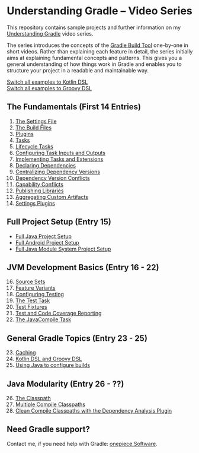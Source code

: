 # Understanding Gradle – Video Series

This repository contains sample projects and further information on my [Understanding Gradle](https://www.youtube.com/playlist?list=PLWQK2ZdV4Yl2k2OmC_gsjDpdIBTN0qqkE) video series.

The series introduces the concepts of the [Gradle Build Tool](https://github.com/gradle/gradle) one-by-one in short videos.
Rather than explaining each feature in detail, the series initially aims at explaining fundamental concepts and patterns.
This gives you a general understanding of how things work in Gradle and enables you to structure your project in a readable and maintainable way.

[Switch all examples to Kotlin DSL](https://github.com/jjohannes/understanding-gradle/tree/main)  
[Switch all examples to Groovy DSL](https://github.com/jjohannes/understanding-gradle/tree/groovy-dsl)

## The Fundamentals (First 14 Entries)

1. [The Settings File](01_The_Settings_File)
2. [The Build Files](02_The_Build_Files)
3. [Plugins](03_Plugins)
4. [Tasks](04_Tasks)
5. [Lifecycle Tasks](05_Lifecycle_Tasks)
6. [Configuring Task Inputs and Outputs](06_Configuring_Task_Inputs_And_Outputs)
7. [Implementing Tasks and Extensions](07_Implementing_Tasks_and_Extensions)
8. [Declaring Dependencies](08_Declaring_Dependencis)
9. [Centralizing Dependency Versions](09_Centralizing_Dependency_Versions)
10. [Dependency Version Conflicts](10_Dependency_Version_Conflicts)
11. [Capability Conflicts](11_Capability_Conflicts)
12. [Publishing Libraries](12_Publishing_Libraries)
13. [Aggregating Custom Artifacts](13_Aggregating_Custom_Artifacts)
14. [Settings Plugins](14_Settings_Plugins)


## Full Project Setup (Entry 15)

- [Full Java Project Setup](https://github.com/jjohannes/gradle-project-setup-howto/tree/main)
- [Full Android Project Setup](https://github.com/jjohannes/gradle-project-setup-howto/tree/android)
- [Full Java Module System Project Setup](https://github.com/jjohannes/gradle-project-setup-howto/tree/java_module_system)

## JVM Development Basics (Entry 16 - 22)

16. [Source Sets](16_Source_Sets)
17. [Feature Variants](17_Feature_Variants)
18. [Configuring Testing](18_Configuring_Testing)
19. [The Test Task](19_The_Test_Task)
20. [Test Fixtures](20_Test_Fixtures)
21. [Test and Code Coverage Reporting](21_Test_and_Code_Coverage_Reporting)
22. [The JavaCompile Task](22_The_JavaCompile_Task)

## General Gradle Topics (Entry 23 - 25)

23. [Caching](23_Caching)
24. [Kotlin DSL and Groovy DSL](24_Kotlin_DSL_and_Groovy_DSL)
25. [Using Java to configure builds](25_Using_Java_to_configure_builds)

## Java Modularity (Entry 26 - ??)

26. [The Classpath](26_The_Classpath)
27. [Multiple Compile Classpaths](27_Multiple_Compile_Classpaths)
28. [Clean Compile Classpaths with the Dependency Analysis Plugin](28_Dependency_Analysis_Plugin)

## Need Gradle support?

Contact me, if you need help with Gradle: [onepiece.Software](http://onepiece.software).
